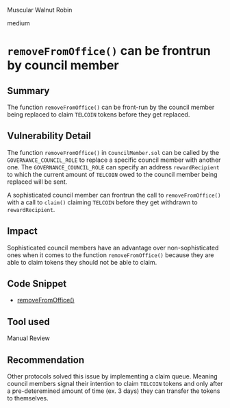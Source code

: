 Muscular Walnut Robin

medium

# `removeFromOffice()` can be frontrun by council member

## Summary
The function `removeFromOffice()` can be front-run by the council member being replaced to claim `TELCOIN` tokens before they get replaced.

## Vulnerability Detail
The function `removeFromOffice()` in `CouncilMember.sol` can be called by the `GOVERNANCE_COUNCIL_ROLE` to replace a specific council member with another one. The `GOVERNANCE_COUNCIL_ROLE` can specify an address `rewardRecipient` to which the current amount of `TELCOIN` owed to the council member being replaced will be sent.

A sophisticated council member can frontrun the call to `removeFromOffice()` with a call to `claim()` claiming `TELCOIN` before they get withdrawn to `rewardRecipient`.

## Impact

Sophisticated council members have an advantage over non-sophisticated ones when it comes to the function `removeFromOffice()` because they are able to claim tokens they should not be able to claim.

## Code Snippet

- [removeFromOffice()](https://github.com/sherlock-audit/2024-01-telcoin/blob/main/telcoin-audit/contracts/sablier/core/CouncilMember.sol#L122-L134)

## Tool used

Manual Review

## Recommendation

Other protocols solved this issue by implementing a claim queue. Meaning council members signal their intention to claim `TELCOIN` tokens and only after a pre-deteremined amount of time (ex. 3 days) they can transfer the tokens to themselves.
